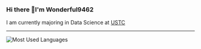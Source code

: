 ### Hi there 👋I'm Wonderful9462
I am currently majoring in Data Science at [USTC](http://english.ustc.edu.cn/)

--- 
![Most Used Languages](https://github-readme-stats.vercel.app/api/top-langs/?username=wonderful9462&theme=dark&layout=compact)

